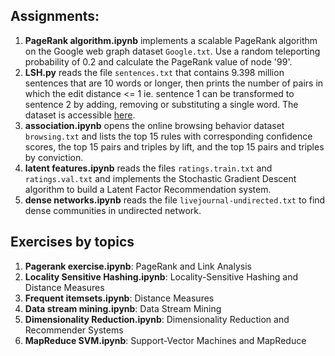 ## Assignments:

1. **PageRank algorithm.ipynb** implements a scalable PageRank algorithm on the Google web graph dataset `Google.txt`. Use a random teleporting probability of 0.2 and calculate the PageRank value of node '99'.
2. **LSH.py** reads the file `sentences.txt` that contains 9.398 million sentences that are 10 words or longer, then prints the number of pairs in which the edit distance <= 1 ie. sentence 1 can be transformed to sentence 2 by adding, removing or substituting a single word. The dataset is accessible [here](https://d396qusza40orc.cloudfront.net/mmds/datasets/sentences.txt.zip).
3. **association.ipynb** opens the online browsing behavior dataset `browsing.txt` and lists the top 15 rules with corresponding confidence scores, the top 15 pairs and triples by lift, and the top 15 pairs and triples by conviction.
4. **latent features.ipynb** reads the files `ratings.train.txt` and `ratings.val.txt` and implements the Stochastic Gradient Descent algorithm to build a Latent Factor Recommendation system.
5. **dense networks.ipynb** reads the file `livejournal-undirected.txt` to find dense communities in undirected network.

## Exercises by topics

1. **Pagerank exercise.ipynb**: PageRank and Link Analysis
2. **Locality Sensitive Hashing.ipynb**: Locality-Sensitive Hashing and Distance Measures
3. **Frequent itemsets.ipynb**: Distance Measures
4. **Data stream mining.ipynb**: Data Stream Mining
5. **Dimensionality Reduction.ipynb**: Dimensionality Reduction and Recommender Systems
6. **MapReduce SVM.ipynb**: Support-Vector Machines and MapReduce
